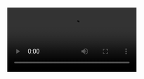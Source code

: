 ![Video](https://github.com/actionmen71/guessing_game_rust/blob/main/assets/guessing_game.mp4?raw=true)